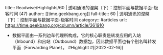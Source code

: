 title:: Readwise/Highlights/60 | 透明通讯的涅槃（下）：控制平面与数据平面-极客时间 (47)
author:: [[time.geekbang.org]]
full-title:: 60 | 透明通讯的涅槃（下）：控制平面与数据平面-极客时间
category:: #articles
url:: https://time.geekbang.org/column/article/361910

- 数据平面由一系列边车代理所构成，它的核心职责是转发应用的入站（Inbound）和出站（Outbound）数据包，因此数据平面也有个别名叫转发平面（Forwarding Plane）。 #Highlight #[[2022-02-16]]